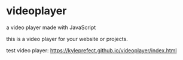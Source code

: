 # videoplayer
a video player made with JavaScript

this is a video player for your website or projects.

test video player: https://kyleprefect.github.io/videoplayer/index.html
